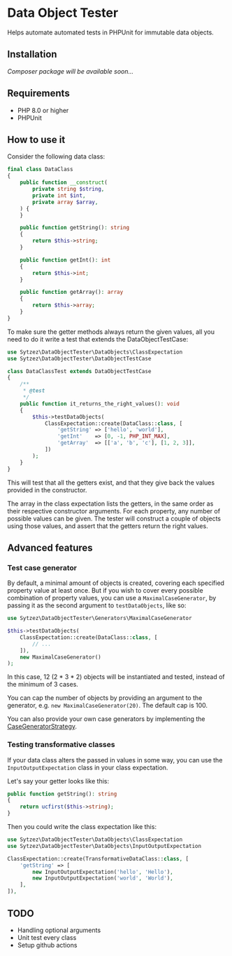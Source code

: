 # Data Object Tester

Helps automate automated tests in PHPUnit for immutable data objects.

## Installation

*Composer package will be available soon...*

## Requirements

- PHP 8.0 or higher
- PHPUnit

## How to use it

Consider the following data class:

```php
final class DataClass
{
    public function __construct(
        private string $string,
        private int $int,
        private array $array,
    ) {
    }

    public function getString(): string
    {
        return $this->string;
    }

    public function getInt(): int
    {
        return $this->int;
    }

    public function getArray(): array
    {
        return $this->array;
    }
}
```

To make sure the getter methods always return the given values, all you need to do it write a test that extends the DataObjectTestCase:

```php
use Sytzez\DataObjectTester\DataObjects\ClassExpectation
use Sytzez\DataObjectTester\DataObjectTestCase

class DataClassTest extends DataObjectTestCase
{
    /**
     * @test
     */
    public function it_returns_the_right_values(): void
    {
        $this->testDataObjects(
            ClassExpectation::create(DataClass::class, [
                'getString' => ['hello', 'world'],
                'getInt'    => [0, -1, PHP_INT_MAX],
                'getArray'  => [['a', 'b', 'c'], [1, 2, 3]],
            ])
        );
    }
}
```

This will test that all the getters exist, and that they give back the values provided in the constructor.

The array in the class expectation lists the getters, in the same order as their respective constructor arguments.
For each property, any number of possible values can be given. 
The tester will construct a couple of objects using those values, and assert that the getters return the right values.

## Advanced features

### Test case generator

By default, a minimal amount of objects is created, covering each specified property value at least once.
But if you wish to cover every possible combination of property values, you can use a `MaximalCaseGenerator`,
by passing it as the second argument to `testDataObjects`, like so:

```php
use Sytzez\DataObjectTester\Generators\MaximalCaseGenerator

$this->testDataObjects(
    ClassExpectation::create(DataClass::class, [
        // ...
    ]),
    new MaximalCaseGenerator()
);
```

In this case, 12 (2 * 3 * 2) objects will be instantiated and tested, instead of the minimum of 3 cases.

You can cap the number of objects by providing an argument to the generator, e.g. `new MaximalCaseGenerator(20)`.
The default cap is 100.

You can also provide your own case generators by implementing the [CaseGeneratorStrategy](src/Contracts/Generators/CaseGeneratorStrategy.php).

### Testing transformative classes

If your data class alters the passed in values in some way, you can use the `InputOutputExpectation` class in your class expectation.

Let's say your getter looks like this:

```php
public function getString(): string
{
    return ucfirst($this->string);
}
```

Then you could write the class expectation like this:

```php
use Sytzez\DataObjectTester\DataObjects\ClassExpectation
use Sytzez\DataObjectTester\DataObjects\InputOutputExpectation

ClassExpectation::create(TransformativeDataClass::class, [
    'getString' => [
        new InputOutputExpectation('hello', 'Hello'),
        new InputOutputExpectation('world', 'World'),
    ],
]),
```

## TODO

- Handling optional arguments
- Unit test every class
- Setup github actions

